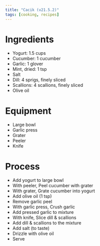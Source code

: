 ```yaml
---
title: "Cacik (v21.5.2)"
tags: [cooking, recipes]
---
```


# Ingredients
- Yogurt: 1.5 cups
- Cucumber: 1 cucumber
- Garlic: 1 glover
- Mint, dried: 1 tsp
- Salt
- Dill: 4 sprigs, finely sliced
- Scallions: 4 scallions, finely sliced
- Olive oil


# Equipment
- Large bowl
- Garlic press
- Grater
- Peeler
- Knife

# Process
- Add yogurt to large bowl
- With peeler, Peel cucumber with grater
- With grater, Grate cucumber into yogurt
- Add olive oil (1 tsp)
- Remove garlic peel
- With garlic press, Crush garlic
- Add pressed garlic to mixture
- With knife, Slice dill & scallions
- Add dill & scallions to the mixture
- Add salt (to taste)
- Drizzle with olive oil
- Serve